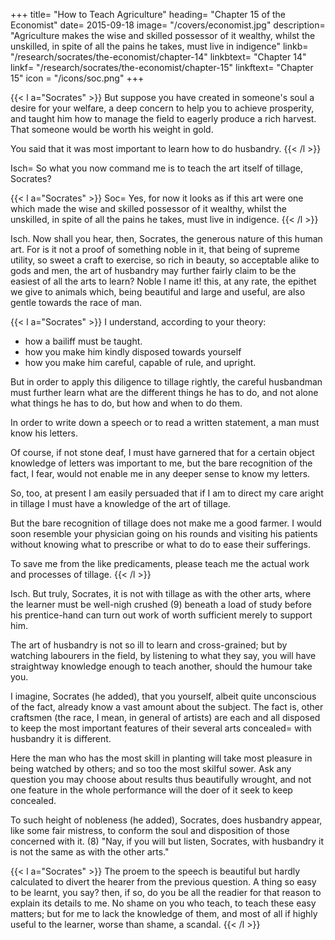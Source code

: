 +++
title= "How to Teach Agriculture"
heading= "Chapter 15 of the Economist"
date= 2015-09-18
image= "/covers/economist.jpg"
description= "Agriculture makes the wise and skilled possessor of it wealthy, whilst the unskilled, in spite of all the pains he takes, must live in indigence"
linkb= "/research/socrates/the-economist/chapter-14"
linkbtext= "Chapter 14"
linkf= "/research/socrates/the-economist/chapter-15"
linkftext= "Chapter 15"
icon = "/icons/soc.png"
+++


{{< l a="Socrates" >}}
But suppose you have created in someone's soul a desire for your welfare, a deep concern to help you to achieve prosperity, and taught him how to manage the field to eagerly produce a rich harvest. That someone would be worth his weight in gold. 

<!-- {{< l a="Socrates" >}}
But now, Ischomachus, I would have you not omit a topic somewhat lightly handled by us in the previous argument. 
{{< /l >}}

What topic, pray, was that? (he asked). 
 -->
You said that it was most important to learn how to do husbandry. <!-- Unless a man knows what things he has to do and how to do them, all the care and diligence in the world will stand him in no stead. --> 
{{< /l >}}


Isch= So what you now command me is to teach the art itself of tillage, Socrates? 

{{< l a="Socrates" >}}
Soc= Yes, for now it looks as if this art were one which made the wise and skilled possessor of it wealthy, whilst the unskilled, in spite of all the pains he takes, must live in indigence. 
{{< /l >}}

Isch. Now shall you hear, then, Socrates, the generous nature of this human art. For is it not a proof of something noble in it, that being of supreme utility, so sweet a craft to exercise, so rich in beauty, so acceptable alike to gods and men, the art of husbandry may further fairly claim to be the easiest of all the arts to learn? Noble I name it! this, at any rate, the epithet we give to animals which, being beautiful and large and useful, are also gentle towards the race of man. 


{{< l a="Socrates" >}}
I understand, according to your theory:
- how a bailiff must be taught. 
- how you make him kindly disposed towards yourself
- how you make him careful, capable of rule, and upright. 

But in order to apply this diligence to tillage rightly, the careful husbandman must further learn what are the different things he has to do, and not alone what things he has to do, but how and when to do them.

In order to write down a speech or to read a written statement, a man must know his letters. 

Of course, if not stone deaf, I must have garnered that for a certain object knowledge of letters was important to me, but the bare recognition of the fact, I fear, would not enable me in any deeper sense to know my letters. 

So, too, at present I am easily persuaded that if I am to direct my care aright in tillage I must have a knowledge of the art of tillage. 

But the bare recognition of tillage does not make me a good farmer. I would soon resemble your physician going on his rounds and visiting his patients without knowing what to prescribe or what to do to ease their sufferings. 

To save me from the like predicaments, please teach me the actual work and processes of tillage.
{{< /l >}}


Isch. But truly, Socrates, it is not with tillage as with the other arts, where the learner must be well-nigh crushed (9) beneath a load of study before his prentice-hand can turn out work of worth sufficient merely to support him. 

The art of husbandry is not so ill to learn and cross-grained; but by watching labourers in the field, by listening to what they say, you will have straightway knowledge enough to teach another, should the humour take you. 

I imagine, Socrates (he added), that you yourself, albeit quite unconscious of the fact, already know a vast amount about the subject. The fact is, other craftsmen (the race, I mean, in general of artists) are each and all disposed to keep the most important features of their several arts concealed= with husbandry it is different. 

Here the man who has the most skill in planting will take most pleasure in being watched by others; and so too the most skilful sower. Ask any question you may choose about results thus beautifully wrought, and not one feature in the whole performance will the doer of it seek to keep concealed. 

To such height of nobleness (he added), Socrates, does husbandry appear, like some fair mistress, to conform the soul and disposition of those concerned with it. (8) "Nay, if you will but listen, Socrates, with husbandry it is not the same as with the other arts." 

{{< l a="Socrates" >}}
The proem to the speech is beautiful but hardly calculated to divert the hearer from the previous question. A thing so easy to be learnt, you say? then, if so, do you be all the readier for that reason to explain its details to me. No shame on you who teach, to teach these easy matters; but for me to lack the knowledge of them, and most of all if highly useful to the learner, worse than shame, a scandal. 
{{< /l >}}